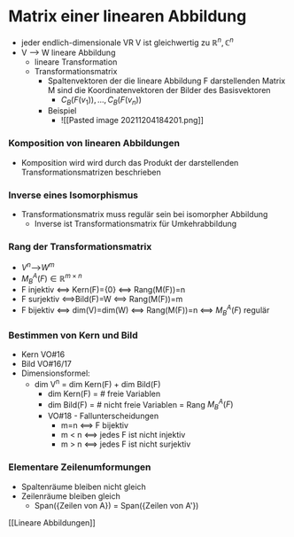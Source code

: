 # Matrix einer linearen Abbildung
+ jeder endlich-dimensionale VR V ist gleichwertig zu $ℝ^n,ℂ^n$
+ V --> W lineare Abbildung
	+ lineare Transformation
	+ Transformationsmatrix
		+ Spaltenvektoren der die lineare Abbildung F darstellenden Matrix M sind die Koordinatenvektoren der Bilder des Basisvektoren
			+ $C_B(F(v_1)),...,C_B(F(v_n))$
		+ Beispiel
			+ ![[Pasted image 20211204184201.png]]

### Komposition von linearen Abbildungen
+ Komposition wird wird durch das Produkt der darstellenden Transformationsmatrizen beschrieben

### Inverse eines Isomorphismus
+ Transformationsmatrix muss regulär sein bei isomorpher Abbildung
	+ Inverse ist Transformationsmatrix für Umkehrabbildung 

### Rang der Transformationsmatrix
+ $V^n$-->$W^m$
+ $M_B^A(F)∈ℝ^{m×n}$
+ F injektiv <==> Kern(F)={0} <==> Rang(M(F))=n
+ F surjektiv <==>Bild(F)=W <==> Rang(M(F))=m
+ F bijektiv <==> dim(V)=dim(W) <==> Rang(M(F))=n <==> $M_B^A(F)$ regulär

### Bestimmen von Kern und Bild
+ Kern VO#16
+ Bild VO#16/17
+ Dimensionsformel:
	+ dim V<sup>n</sup> = dim Kern(F) + dim Bild(F)
		+ dim Kern(F) = # freie Variablen
		+ dim Bild(F) = # nicht freie Variablen = Rang $M^A_B(F)$
		+ VO#18 - Fallunterscheidungen
			+ m=n <==> F bijektiv
			+ m < n <==> jedes F ist nicht injektiv
			+ m > n <==> jedes F ist nicht surjektiv

### Elementare Zeilenumformungen
+ Spaltenräume bleiben nicht gleich
+ Zeilenräume bleiben gleich
	+ Span({Zeilen von A}) = Span({Zeilen von A'})

[[Lineare Abbildungen]]